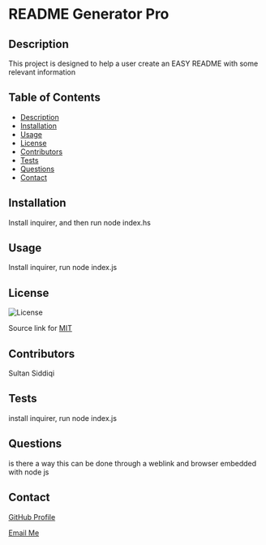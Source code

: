 
# README Generator Pro

## Description

This project is designed to help a user create an EASY README with some relevant information

## Table of Contents
- [Description](#description)
- [Installation](#installation)
- [Usage](#usage)
- [License](#license)
- [Contributors](#contributors)
- [Tests](#tests)
- [Questions](#questions)
- [Contact](#contact)

## Installation

Install inquirer, and then run node index.hs

## Usage

Install inquirer, run node index.js

## License

![License](https://img.shields.io/badge/License-MIT-yellow.svg)

Source link for [MIT](https://opensource.org/licenses/MIT)


## Contributors

Sultan Siddiqi

## Tests

install inquirer, run node index.js

## Questions

is there a way this can be done through a weblink and browser embedded with node js

## Contact

[GitHub Profile](https://github.com/https://github.com/sultansiddiqi)

[Email Me](sultan.siddiqi@gmail.com)

